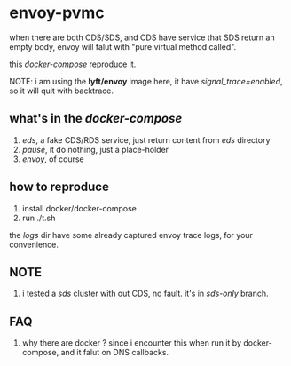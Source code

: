# envoy-pvmc

when there are both CDS/SDS, and CDS have service that SDS return an empty body, envoy will falut with "pure virtual method called".

this *docker-compose* reproduce it.

NOTE: i am using the **lyft/envoy** image here, it have *signal_trace=enabled*, so it will quit with backtrace.

## what's in the *docker-compose*

1. *eds*, a fake CDS/RDS service, just return content from *eds* directory
2. *pause*, it do nothing, just a place-holder
3. *envoy*, of course

## how to reproduce
1. install docker/docker-compose
2. run ./t.sh

the *logs* dir have some already captured envoy trace logs, for your convenience.

## NOTE
1. i tested a *sds* cluster with out CDS, no fault. it's in *sds-only* branch.

## FAQ
1. why there are docker ? since i encounter this when run it by docker-compose, and it falut on DNS callbacks.
